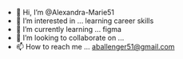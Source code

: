 - 👋 Hi, I’m @Alexandra-Marie51
- 👀 I’m interested in ... learning career skills
- 🌱 I’m currently learning ... figma
- 💞️ I’m looking to collaborate on ...
- 📫 How to reach me ... aballenger51@gmail.com

<!---
Alexandra-Marie51/Alexandra-Marie51 is a ✨ special ✨ repository because its `README.md` (this file) appears on your GitHub profile.
You can click the Preview link to take a look at your changes.
--->
